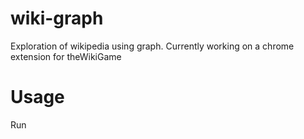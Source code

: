 # wiki-graph
Exploration of wikipedia using graph. Currently working on a chrome extension for theWikiGame

# Usage
Run

